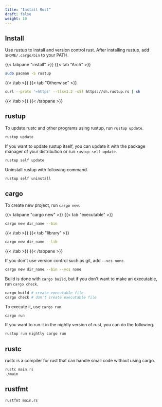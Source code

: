 ```yaml
---
title: "Install Rust"
draft: false
weight: 10
---
```

## Install

Use rustup to install and version control rust.
After installing rustup, add `$HOME/.cargo/bin` to your PATH.

{{< tabpane "install" >}}
{{< tab "Arch" >}}

```sh
sudo pacman -S rustup
```

{{< /tab >}}
{{< tab "Otherwise" >}}

```sh
curl --proto '=https' --tlsv1.2 -sSf https://sh.rustup.rs | sh
```

{{< /tab >}}
{{< /tabpane >}}

## rustup

To update rustc and other programs using rustup, run `rustup update`.

```sh
rustup update
```

If you want to update rustup itself, you can update it with the package manager of your distribution or run `rustup self update`.

```sh
rustup self update
```

Uninstall rustup with following command.

```sh
rustup self uninstall
```

## cargo

To create new project, run `cargo new`.

{{< tabpane "cargo new" >}}
{{< tab "executable" >}}

```sh
cargo new dir_name --bin
```

{{< /tab >}}
{{< tab "library" >}}

```sh
cargo new dir_name --lib
```

{{< /tab >}}
{{< /tabpane >}}

If you don't use version control such as git, add `--vcs none`.

```sh
cargo new dir_name --bin --vcs none
```

Build is done with `cargo build`, but if you don't want to make an executable, run `cargo check`.

```sh
cargo build # create executable file
cargo check # don't create executable file
```

To execute it, use `cargo run`.

```sh
cargo run
```

If you want to run it in the nightly version of rust, you can do the following.

```sh
rustup run nightly cargo run
```

## rustc

rustc is a compiler for rust that can handle small code without using cargo.

```sh
rustc main.rs
./main
```

## rustfmt

```sh
rustfmt main.rs
```
